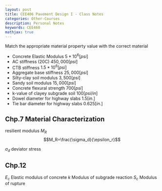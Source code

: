 ```yaml
---
layout: post
title: CEE406 Pavement Design I - Class Notes
categories: Other-Courses
description: Personal Notes
keywords: CEE460
mathjax: true
---
```


Match the appropriate material property value with the correct material

- Concrete Elastic Modulus 
$5*10^6[psi]$
- AC stiffness (20C) 
$450,000[psi]$
- CTB stiffness 
$1.5*10^6[psi]$
- Aggregate base stiffness 
$25,000[psi]$
- Silty-clay soil modulus
$3,500[psi]$
- Sandy soil modulus
$15,000[psi]$
- Concrete flexural strength
$700[psi]$
- k-value of clayey subgrade soil
$100[psi/in]$
- Dowel diameter for highway slabs
$1.5[in.]$
- Tie bar diameter for highway slabs
$0.625[in.]$


## Chp.7 Material Characterization
resilient modulus $M_R$
$$M_R=\frac{\sigma_d}{\epsilon_r}$$

$\sigma_d$ deviator stress

## Chp.12
$E_c$ Elastic modulus of concrete
$k$ Modulus of subgrade reaction
$S_c$ Modulus of rupture